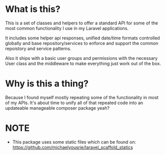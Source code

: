 # What is this?
This is a set of classes and helpers to offer a standard API for some of the most common functionality I use in my Laravel applications.

It includes some helper api responses, unified date/time formats controlled globally and base repository/services to enforce and support the common repoistory and service patterns.

Also it ships with a basic user groups and permissions with the necessary User class and the middleware to make everything just work out of the box.

# Why is this a thing?
Because I found myself mostly repeating some of the functionality in most of my APIs. It's about time to unify all of that repeated code into an updateable manageable composer package yeah?

# NOTE
- This package uses some static files which can be found on:
https://github.com/michaelyousrie/laravel_scaffold_statics
